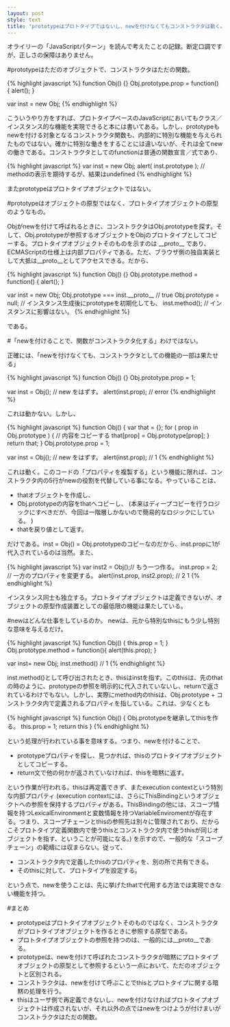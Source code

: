 ```yaml
---
layout: post
style: text
title: "prototypeはプロトタイプではないし、newを付けなくてもコンストラクタは動く。"
---
```


 オライリーの「JavaScriptパターン」を読んで考えたことの記録。断定口調ですが、正しさの保障はありません。

#prototypeはただのオブジェクトで、コンストラクタはただの関数。

{% highlight javascript %}
function Obj() {}
Obj.prototype.prop = function() {
  alert();
}

var inst = new Obj;
{% endhighlight %}

こういうやり方をすれば、プロトタイプベースのJavaScriptにおいてもクラス／インスタンス的な機能を実現できると本には書いてある。しかし、prototypeもnewを付ける対象となるコンストラクタ関数も、内部的に特別な機能を与えられたものではない。確かに特別な働きをすることには違いないが、それは全てnewの働きである。コンストラクタとしてのfunctionは普通の関数宣言／式であり、


{% highlight javascript %}
var inst = new Obj;
alert( inst.prototype );
// methodの表示を期待するが、結果はundefined
{% endhighlight %}

またprototypeはプロトタイプオブジェクトではない。

#prototypeはオブジェクトの原型ではなく、プロトタイプオブジェクトの原型のようなもの。

Objがnewを付けて呼ばれるときに、コンストラクタはObj.prototypeを探す。そして、Obj.prototypeが参照するオブジェクトをObjのプロトタイプとしてコピーする。プロトタイプオブジェクトそのものを示すのは \_\_proto\_\_ であり、ECMAScriptの仕様上は内部プロパティである。ただ、ブラウザ側の独自実装として大抵は\_\_proto\_\_としてアクセスできる。だから、

{% highlight javascript %}
function Obj() {}
Obj.prototype.method = function() {
  alert();
}

var inst = new Obj;
Obj.prototype === inst.\_\_proto\_\_ // true
Obj.prototype = null; // インスタンス生成後にprototypeを初期化しても、
inst.method(); // インスタンスに影響はない。
{% endhighlight %}

である。

#「newを付けることで、関数がコンストラクタ化する」わけではない。

正確には、「newを付けなくても、コンストラクタとしての機能の一部は果たせる」

{% highlight javascript %}
function Obj() {}
Obj.prototype.prop = 1;

var inst = Obj(); // new をはずす。
alert(inst.prop); // error
{% endhighlight %}

これは動かない。しかし、


{% highlight javascript %}
function Obj() {
  var that = {};
  for ( prop in Obj.prototype ) { // 内容をコピーする
    that[prop] = Obj.prototype[prop];
  }
  return that;
}
Obj.prototype.prop = 1;

var inst = Obj(); // new をはずす。
alert(inst.prop); // 1
{% endhighlight %}

これは動く。このコードの「プロパティを複製する」という機能に限れば、コンストラクタ内の5行がnewの役割を代替している事になる。やっていることは、

+ thatオブジェクトを作成し、
+ Obj.prototypeの内容をthatへコピーし、 (本来はディープコピーを行うロジックにすべきだが、今回は一階層しかないので簡易的なロジックにしている。 )
+ thatを戻り値として返す。

だけである。inst = Obj() = Obj.prototypeのコピーなのだから、inst.propに1が代入されているのは当然。また、

{% highlight javascript %}
var inst2 = Obj();// もう一つ作る。
inst.prop = 2; // 一方のプロパティを変更する。
alert(inst.prop, inst2.prop); // 2 1
{% endhighlight %}

インスタンス同士も独立する。プロトタイプオブジェクトは定義できないが、オブジェクトの原型作成装置としての最低限の機能は果たしている。

#newはどんな仕事をしているのか。
newは、元から特別なthisにもう少し特別な意味を与えるだけ。


{% highlight javascript %}
function Obj() {
  this.prop = 1;
}
Obj.prototype.method = function(){
  alert(this.prop);
}

var inst= new Obj;
inst.method() // 1
{% endhighlight %}

inst.method()として呼び出されたとき、thisはinstを指す。このthisは、先のthatの時のように、prototypeの参照を明示的に代入されていないし、returnで返されているわけでもない。しかし、実際にmethod内のthisは、Obj.prototype + コンストラクタ内で定義されるプロパティを指している。これは、少なくとも

{% highlight javascript %}
function Obj() {
  Obj.prototypeを継承してthisを作る。
  this.prop = 1;
  return this
}
{% endhighlight %}

という処理が行われている事を意味する。つまり、newを付けることで、

+ prototypeプロパティを探し、見つかれば、thisのプロトタイプオブジェクトとしてコピーする。
+ return文で他の何かが返されていなければ、thisを暗黙に返す。

という作業が行われる。thisは再定義できず、またexecution contextという特別な内部プロパティ (execution contextには、さらにThisBindingというオブジェクトへの参照を保持するプロパティがある。ThisBindingの他には、スコープ情報を持つLexicalEnvironmentと変数情報を持つVariableEnviromentが存在する。つまり、スコープチェーンとthisの参照先は別々に管理されており、だからこそプロトタイプ定義関数内で使うthisとコンストラクタ内で使うthisが同じオブジェクトを指す、ということが可能になる。) を示すので、一般的な「スコープチェーン」の範疇には収まらない。従って、

+ コンストラクタ内で定義したthisのプロパティを、別の所で共有できる。
+ そのthisに対して、プロトタイプを設定する。

という点で、newを使うことは、先に挙げたthatで代用する方法では実現できない機能を持つ。

#まとめ

+ prototypeはプロトタイプオブジェクトそのものではなく、コンストラクタがプロトタイプオブジェクトを作るときに参照する原型である。
+ プロトタイプオブジェクトの参照を持つのは、一般的には\_\_proto\_\_である。
+ prototypeは、newを付けて呼ばれたコンストラクタが暗黙にプロトタイプオブジェクトの原型として参照するという一点において、ただのオブジェクトと区別される。
+ コンストラクタは、newを付けて呼ぶことでthisとプロトタイプに関する暗黙の処理を行う。
+ thisはユーザ側で再定義できないし、newを付けなければプロトタイプオブジェクトは作成されないが、それ以外の点ではnewをつけようが付けまいがコンストラクタはただの関数。

      
    
  
  